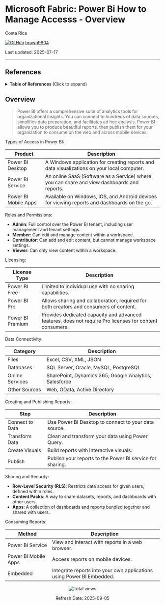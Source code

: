 # Microsoft Fabric: Power Bi How to Manage Accesss - Overview 

Costa Rica

[![GitHub](https://img.shields.io/badge/--181717?logo=github&logoColor=ffffff)](https://github.com/)
[brown9804](https://github.com/brown9804)

Last updated: 2025-07-17

------------------------------------------

## References 

<details>
<summary><b>Table of References </b> (Click to expand)</summary>

- [Roles in workspaces in Microsoft Fabric](https://learn.microsoft.com/en-us/fabric/get-started/roles-workspaces#-workspace-roles)
- [Permission model](https://learn.microsoft.com/en-us/fabric/security/permission-model)
- [Row-level security (RLS) with Power BI](https://learn.microsoft.com/en-us/fabric/security/service-admin-row-level-security)
  
</details>


## Overview 

> Power BI offers a comprehensive suite of analytics tools for organizational insights. You can connect to hundreds of data sources, simplifies data preparation, and facilitates ad hoc analysis. Power BI allows you to produce beautiful reports, then publish them for your organization to consume on the web and across mobile devices.

Types of Access in Power BI:

| **Product**           | **Description**                                                                 |
|-----------------------|---------------------------------------------------------------------------------|
| Power BI Desktop      | A Windows application for creating reports and data visualizations on your local computer. |
| Power BI Service      | An online SaaS (Software as a Service) where you can share and view dashboards and reports. |
| Power BI Mobile Apps  | Available on Windows, iOS, and Android devices for viewing reports and dashboards on the go. |


Roles and Permissions:

- **Admin**: Full control over the Power BI tenant, including user management and tenant settings.
- **Member**: Can edit and manage content within a workspace.
- **Contributor**: Can add and edit content, but cannot manage workspace settings.
- **Viewer**: Can only view content within a workspace.

Licensing:

| **License Type**     | **Description**                                                                 |
|----------------------|---------------------------------------------------------------------------------|
| Power BI Free        | Limited to individual use with no sharing capabilities.                         |
| Power BI Pro         | Allows sharing and collaboration, required for both creators and consumers of content. |
| Power BI Premium     | Provides dedicated capacity and advanced features, does not require Pro licenses for content consumers. |

Data Connectivity:

| **Category**         | **Description**                                                                 |
|----------------------|---------------------------------------------------------------------------------|
| Files                | Excel, CSV, XML, JSON                                                           |
| Databases            | SQL Server, Oracle, MySQL, PostgreSQL                                           |
| Online Services      | SharePoint, Dynamics 365, Google Analytics, Salesforce                          |
| Other Sources        | Web, OData, Active Directory                                                    |

Creating and Publishing Reports:

| **Step**             | **Description**                                                                 |
|----------------------|---------------------------------------------------------------------------------|
| Connect to Data      | Use Power BI Desktop to connect to your data source.                            |
| Transform Data       | Clean and transform your data using Power Query.                                |
| Create Visuals       | Build reports with interactive visuals.                                         |
| Publish              | Publish your reports to the Power BI service for sharing.                       |

Sharing and Security:
- **Row-Level Security (RLS)**: Restricts data access for given users, defined within roles.
- **Content Packs**: A way to share datasets, reports, and dashboards with other users.
- **Apps**: A collection of dashboards and reports bundled together and shared with users.

Consuming Reports:

| **Method**           | **Description**                                                                 |
|----------------------|---------------------------------------------------------------------------------|
| Power BI Service     | View and interact with reports in a web browser.                                |
| Power BI Mobile Apps | Access reports on mobile devices.                                               |
| Embedded             | Integrate reports into your own applications using Power BI Embedded.           |


<!-- START BADGE -->
<div align="center">
  <img src="https://img.shields.io/badge/Total%20views-1443-limegreen" alt="Total views">
  <p>Refresh Date: 2025-09-05</p>
</div>
<!-- END BADGE -->
